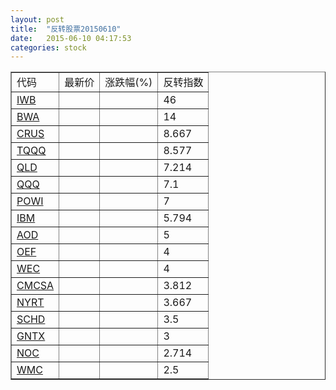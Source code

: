 ```yaml
---
layout: post
title:  "反转股票20150610"
date:   2015-06-10 04:17:53
categories: stock
---
```


<script type="text/javascript">
var stockList = []
stockList.push('gb_iwb');
stockList.push('gb_bwa');
stockList.push('gb_crus');
stockList.push('gb_tqqq');
stockList.push('gb_qld');
stockList.push('gb_qqq');
stockList.push('gb_powi');
stockList.push('gb_ibm');
stockList.push('gb_aod');
stockList.push('gb_oef');
stockList.push('gb_wec');
stockList.push('gb_cmcsa');
stockList.push('gb_nyrt');
stockList.push('gb_schd');
stockList.push('gb_gntx');
stockList.push('gb_noc');
stockList.push('gb_wmc');
</script>

<table border="1">
 <tr>
 <td>代码</td>
  <td>最新价</td>
  <td>涨跌幅(%)</td>
 <td>反转指数</td>
</tr>
  <tr id="iwb"><td><a href="http://stock.finance.sina.com.cn/usstock/quotes/IWB.html" target="_blank">IWB</a></td><td></td><td></td><td>46</td></tr>
  <tr id="bwa"><td><a href="http://stock.finance.sina.com.cn/usstock/quotes/BWA.html" target="_blank">BWA</a></td><td></td><td></td><td>14</td></tr>
  <tr id="crus"><td><a href="http://stock.finance.sina.com.cn/usstock/quotes/CRUS.html" target="_blank">CRUS</a></td><td></td><td></td><td>8.667</td></tr>
  <tr id="tqqq"><td><a href="http://stock.finance.sina.com.cn/usstock/quotes/TQQQ.html" target="_blank">TQQQ</a></td><td></td><td></td><td>8.577</td></tr>
  <tr id="qld"><td><a href="http://stock.finance.sina.com.cn/usstock/quotes/QLD.html" target="_blank">QLD</a></td><td></td><td></td><td>7.214</td></tr>
  <tr id="qqq"><td><a href="http://stock.finance.sina.com.cn/usstock/quotes/QQQ.html" target="_blank">QQQ</a></td><td></td><td></td><td>7.1</td></tr>
  <tr id="powi"><td><a href="http://stock.finance.sina.com.cn/usstock/quotes/POWI.html" target="_blank">POWI</a></td><td></td><td></td><td>7</td></tr>
  <tr id="ibm"><td><a href="http://stock.finance.sina.com.cn/usstock/quotes/IBM.html" target="_blank">IBM</a></td><td></td><td></td><td>5.794</td></tr>
  <tr id="aod"><td><a href="http://stock.finance.sina.com.cn/usstock/quotes/AOD.html" target="_blank">AOD</a></td><td></td><td></td><td>5</td></tr>
  <tr id="oef"><td><a href="http://stock.finance.sina.com.cn/usstock/quotes/OEF.html" target="_blank">OEF</a></td><td></td><td></td><td>4</td></tr>
  <tr id="wec"><td><a href="http://stock.finance.sina.com.cn/usstock/quotes/WEC.html" target="_blank">WEC</a></td><td></td><td></td><td>4</td></tr>
  <tr id="cmcsa"><td><a href="http://stock.finance.sina.com.cn/usstock/quotes/CMCSA.html" target="_blank">CMCSA</a></td><td></td><td></td><td>3.812</td></tr>
  <tr id="nyrt"><td><a href="http://stock.finance.sina.com.cn/usstock/quotes/NYRT.html" target="_blank">NYRT</a></td><td></td><td></td><td>3.667</td></tr>
  <tr id="schd"><td><a href="http://stock.finance.sina.com.cn/usstock/quotes/SCHD.html" target="_blank">SCHD</a></td><td></td><td></td><td>3.5</td></tr>
  <tr id="gntx"><td><a href="http://stock.finance.sina.com.cn/usstock/quotes/GNTX.html" target="_blank">GNTX</a></td><td></td><td></td><td>3</td></tr>
  <tr id="noc"><td><a href="http://stock.finance.sina.com.cn/usstock/quotes/NOC.html" target="_blank">NOC</a></td><td></td><td></td><td>2.714</td></tr>
  <tr id="wmc"><td><a href="http://stock.finance.sina.com.cn/usstock/quotes/WMC.html" target="_blank">WMC</a></td><td></td><td></td><td>2.5</td></tr>
</table>
